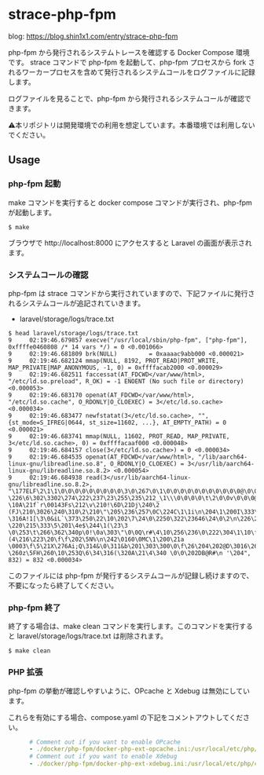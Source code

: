 # strace-php-fpm

blog: https://blog.shin1x1.com/entry/strace-php-fpm

php-fpm から発行されるシステムトレースを確認する Docker Compose 環境です。
strace コマンドで php-fpm を起動して、php-fpm プロセスから fork されるワーカープロセスを含めて発行されるシステムコールをログファイルに記録します。

ログファイルを見ることで、php-fpm から発行されるシステムコールが確認できます。

⚠️本リポジトリは開発環境での利用を想定しています。本番環境では利用しないでください。

## Usage

### php-fpm 起動

make コマンドを実行すると docker compose コマンドが実行され、php-fpm が起動します。

```shell
$ make
```

ブラウザで http://localhost:8000 にアクセスすると Laravel の画面が表示されます。

### システムコールの確認

php-fpm は strace コマンドから実行されていますので、下記ファイルに発行されるシステムコールが追記されていきます。

- laravel/storage/logs/trace.txt

```shell
$ head laravel/storage/logs/trace.txt
9     02:19:46.679857 execve("/usr/local/sbin/php-fpm", ["php-fpm"], 0xffffe0460808 /* 14 vars */) = 0 <0.001066>
9     02:19:46.681809 brk(NULL)         = 0xaaaac9abb000 <0.000021>
9     02:19:46.682124 mmap(NULL, 8192, PROT_READ|PROT_WRITE, MAP_PRIVATE|MAP_ANONYMOUS, -1, 0) = 0xffffacab2000 <0.000029>
9     02:19:46.682511 faccessat(AT_FDCWD</var/www/html>, "/etc/ld.so.preload", R_OK) = -1 ENOENT (No such file or directory) <0.000053>
9     02:19:46.683170 openat(AT_FDCWD</var/www/html>, "/etc/ld.so.cache", O_RDONLY|O_CLOEXEC) = 3</etc/ld.so.cache> <0.000034>
9     02:19:46.683477 newfstatat(3</etc/ld.so.cache>, "", {st_mode=S_IFREG|0644, st_size=11602, ...}, AT_EMPTY_PATH) = 0 <0.000021>
9     02:19:46.683741 mmap(NULL, 11602, PROT_READ, MAP_PRIVATE, 3</etc/ld.so.cache>, 0) = 0xffffacaaf000 <0.000048>
9     02:19:46.684157 close(3</etc/ld.so.cache>) = 0 <0.000034>
9     02:19:46.684535 openat(AT_FDCWD</var/www/html>, "/lib/aarch64-linux-gnu/libreadline.so.8", O_RDONLY|O_CLOEXEC) = 3</usr/lib/aarch64-linux-gnu/libreadline.so.8.2> <0.000054>
9     02:19:46.684938 read(3</usr/lib/aarch64-linux-gnu/libreadline.so.8.2>, "\177ELF\2\1\1\0\0\0\0\0\0\0\0\0\3\0\267\0\1\0\0\0\0\0\0\0\0\0\0\0@\0\0\0\0\0\0\0\240b\6\0\0\0\0\0\0\0\0\0@\08\0\7\0@\0\32\0\31\0\1\0\0\0\5\0\0\0\0\0\0\0\0\0\0\0\0\0\0\0\0\0\0\0\0\0\0\0\0\0\0\0D\t\5\0\0\0\0\0D\t\5\0\0\0\0\0\0\0\1\0\0\0\0\0\1\0\0\0\6\0\0\0\0\343\5\0\0\0\0\0\0\343\6\0\0\0\0\0\0\343\6\0\0\0\0\0x~\0\0\0\0\0\0\340\224\0\0\0\0\0\0\0\0\1\0\0\0\0\0\2\0\0\0\6\0\0\0\0\365\5\0\0\0\0\0\0\365\6\0\0\0\0\0\0\365\6\0\0\0\0\0\360\1\0\0\0\0\0\0\360\1\0\0\0\0\0\0\10\0\0\0\0\0\0\0\4\0\0\0\4\0\0\0\310\1\0\0\0\0\0\0\310\1\0\0\0\0\0\0\310\1\0\0\0\0\0\0$\0\0\0\0\0\0\0$\0\0\0\0\0\0\0\4\0\0\0\0\0\0\0P\345td\4\0\0\0\244~\4\0\0\0\0\0\244~\4\0\0\0\0\0\244~\4\0\0\0\0\0L\23\0\0\0\0\0\0L\23\0\0\0\0\0\0\4\0\0\0\0\0\0\0Q\345td\6\0\0\0\0\0\0\0\0\0\0\0\0\0\0\0\0\0\0\0\0\0\0\0\0\0\0\0\0\0\0\0\0\0\0\0\0\0\0\0\0\0\0\0\20\0\0\0\0\0\0\0R\345td\4\0\0\0\0\343\5\0\0\0\0\0\0\343\6\0\0\0\0\0\0\343\6\0\0\0\0\0\0\35\0\0\0\0\0\0\0\35\0\0\0\0\0\0\1\0\0\0\0\0\0\0\4\0\0\0\24\0\0\0\3\0\0\0GNU\0\343*\37\0-\226\6\302\3302\274\222\237\23\255\235\212_\1\\\0\0\0\0\t\2\0\0v\0\0\0@\0\0\0\f\0\0\0,0!\0%\0\f@\10  \10A\21f`r\00143Fs\212\v\210!\6D\21Dj\240\2 (FJ\210\3026\240\310\2\210\"\205\236\257\0C\224C\1\1i\n\204\1\200I\333\270\3644\215/\201\4\10\2\0\r\30\6\2,R\211\376\204G\306\244X\214P \316A!1[\3\0&iL`\373\250\22\10\202\7\24\0\2250\322\23646\24\0\2\n\226\26\200\10\0\1,\0!\7,\f\204\35\372\300\331\1\4\3 \220\215\333\5\201\4e$\244\1(\23\3 \0\253\t\266\362\340p\0!\0a\303\"\0\0Q\r#\4\10\256\236\0\222\304\1\10\f\4\201:u\1\250\354j\307z\32a\5\4\6\1\240\200\220\0h\343\n)(4\216\223\20\f\f\202\5N%\n\242\0160\0MC\1\200\21a \0003\f\5\21X\276Ai;Q\314&\0\311&b\201\303\300\0\f\26\204\202@D\3016\261\240\360\231x\260|\0\21\332*\316(\244\210\25a\2\200\200\200\300\r\0016\30\304\3111\4J0  \260z\5FH\260\10\253Q\6\34\316(\320A\21\4\340 \0\0\202DB@R#\n '\204", 832) = 832 <0.000034>
```

このファイルには php-fpm が発行するシステムコールが記録し続けますので、不要になったら終了してください。

### php-fpm 終了

終了する場合は、make clean コマンドを実行します。このコマンドを実行すると laravel/storage/logs/trace.txt は削除されます。

```shell
$ make clean
```

### PHP 拡張

php-fpm の挙動が確認しやすいように、OPcache と Xdebug は無効にしています。

これらを有効にする場合、compose.yaml の下記をコメントアウトしてください。

```yaml
      # Comment out if you want to enable OPcache
      - ./docker/php-fpm/docker-php-ext-opcache.ini:/usr/local/etc/php/conf.d/docker-php-ext-opcache.ini
      # Comment out if you want to enable Xdebug
      - ./docker/php-fpm/docker-php-ext-xdebug.ini:/usr/local/etc/php/conf.d/docker-php-ext-xdebug.ini
```
